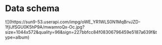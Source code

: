 <h1>Data schema</h1>
![](https://sun9-53.userapi.com/impg/oWE_YR1WLS0N1MqBrvJZD-1fjlJfSGU0K5hP9A/mwamroQx-Oc.jpg?size=1044x572&quality=96&sign=227bbfcc84f08306796459e5187a639f&type=album)
